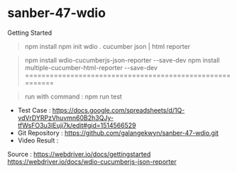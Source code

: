 # sanber-47-wdio
Getting Started

> npm install
> npm init wdio .
> cucumber json | html reporter

> npm install wdio-cucumberjs-json-reporter --save-dev
> npm install multiple-cucumber-html-reporter --save-dev
=========================================================

> run with command : npm run test

- Test Case         : https://docs.google.com/spreadsheets/d/1Q-vdVrDYRPzVhuvmn60B2h3QJy-tfWsFO3u3IEuji7k/edit#gid=1514566529
- Git Repository    : https://github.com/galangekwyn/sanber-47-wdio.git
- Video Result      : 

Source :
https://webdriver.io/docs/gettingstarted
https://webdriver.io/docs/wdio-cucumberjs-json-reporter